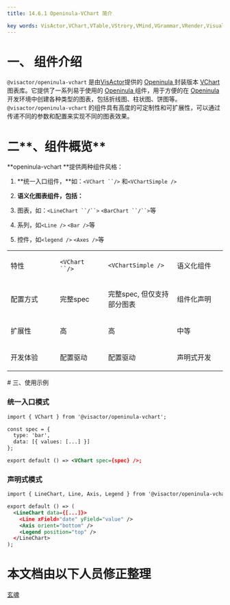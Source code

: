 ```yaml
---
title: 14.6.1 Openinula-VChart 简介    

key words: VisActor,VChart,VTable,VStrory,VMind,VGrammar,VRender,Visualization,Chart,Data,Table,Graph,Gis,LLM
---
```

# 一、 组件介绍

`@visactor/openinula-vchart` 是由[VisActor](https://visactor.io/)提供的 [Openinula ](https://openinula.net/)封装版本 [VChart ](https://visactor.io/vchart)图表库。它提供了一系列易于使用的 [Openinula ](https://openinula.net/)组件，用于方便的在 [Openinula ](https://openinula.net/) 开发环境中创建各种类型的图表，包括折线图、柱状图、饼图等。`@visactor/openinula-vchart` 的组件具有高度的可定制性和可扩展性，可以通过传递不同的参数和配置来实现不同的图表效果。    

# 二**、组件概览**

**openinula-vchart **提供两种组件风格：    

1. **统一入口组件，**如：`<VChart ``/>` 和`<VChartSimple />`    

1. **语义化图表组件，包括：**    

1. 图表，如：`<LineChart ``/``>` `<BarChart ``/``>`等    

1. 系列，如`<Line />` `<Bar />`等    

1. 控件，如`<legend />`  `<Axes />`等    

<table><colgroup><col style="width: 200px"><col style="width: 153px"><col style="width: 200px"><col style="width: 200px"></colgroup><tbody><tr><td rowspan="1" colspan="1">

特性    
</td><td rowspan="1" colspan="1">

`<VChart ``/>`     
</td><td rowspan="1" colspan="1">

`<VChartSimple />`    
</td><td rowspan="1" colspan="1">

语义化组件    
</td></tr><tr><td rowspan="1" colspan="1">

配置方式    
</td><td rowspan="1" colspan="1">

完整spec    
</td><td rowspan="1" colspan="1">

完整spec, 但仅支持部分图表    
</td><td rowspan="1" colspan="1">

组件化声明    
</td></tr><tr><td rowspan="1" colspan="1">

扩展性    
</td><td rowspan="1" colspan="1">

高    
</td><td rowspan="1" colspan="1">

高    
</td><td rowspan="1" colspan="1">

中等    
</td></tr><tr><td rowspan="1" colspan="1">

开发体验    
</td><td rowspan="1" colspan="1">

配置驱动    
</td><td rowspan="1" colspan="1">

配置驱动    
</td><td rowspan="1" colspan="1">

声明式开发    
</td></tr></tbody></table>
# 三、使用示例

### 统一入口模式

```xml
import { VChart } from '@visactor/openinula-vchart';

const spec = {
  type: 'bar',
  data: [{ values: [...] }]
};

export default () => <VChart spec={spec} />;    

```
### 声明式模式

```xml
import { LineChart, Line, Axis, Legend } from '@visactor/openinula-vchart';

export default () => (
  <LineChart data={[...]}>
    <Line xField="date" yField="value" />
    <Axis orient="bottom" />
    <Legend position="top" />
  </LineChart>
);    

```




 # 本文档由以下人员修正整理 
 [玄魂](https://github.com/xuanhun)